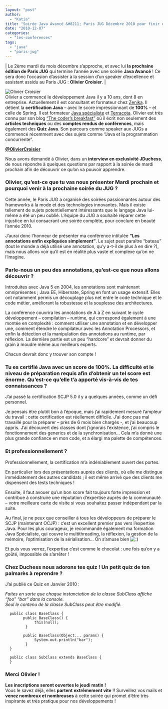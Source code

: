 ```yaml
---
layout: "post"
author: 
  - "Katia"
title: "Soirée Java Avancé &#8211; Paris JUG Décembre 2010 pour finir en beauté"
date: "2010-12-07"
categories: 
  - "les-conferences"
tags: 
  - "java"
  - "paris-jug"
---
```


| Le 2ème mardi du mois décembre s’approche, et avec lui **la prochaine édition de Paris JUG** qui termine l’année avec une soirée **Java Avancé** ! Ce sera donc l’occasion d’assister à la session d’un speaker d’excellence et assistant assidu au Paris JUG : **Olivier Croisier**. |

![Olivier Croisier](/assets/2010/12/2010-12-07-soiree-java-avance-paris-jug-decembre-2010-pour-finir-en-beaute/OlivierCroisier.jpg "Olivier Croisier")  
Olivier a commencé le développement Java il y a 10 ans, dont 8 en entreprise. Actuellement il est consultant et formateur chez [Zenika](http://www.zenika.com/?fg=50013 "Zenika"). Il détient la **certification Java** – avec le score impressionnant de **100%** – et celle de Spring. Il est formateur [Java spécialiste](http://javaspecialists.eu/) et [Terracota](http://www.terracotta.org/ "Terracota"). Olivier est très connu par son blog [“The coder’s breakfast”](http://thecodersbreakfast.net "The Coder's breakfast") où il écrit non seulement des **articles techniques** ou des **comptes rendus de conférences**, mais également des **Quiz Java**. Son parcours comme speaker aux JUGs a commencé récemment avec des sujets comme “Java et la programmation concurrente”.

[**@OlivierCroisier**](http://twitter.com/#!/OlivierCroisier "Follow Olivier on Twitter")

Nous avons demandé à Olivier, dans un **interview en exclusivité JDuchess**, de nous répondre à quelques questions par rapport à la soirée de mardi prochain afin de découvrir ce qu’on va pouvoir apprendre.

### Olivier, qu’est-ce que tu vas nous présenter Mardi prochain et pourquoi venir à la prochaine soirée du JUG ?

Cette année, le Paris JUG a organisé des soirées passionnantes autour des frameworks à la mode et des technologies innovantes. Mais il existe tellement de sujets potentiellement intéressants que le langage Java lui-même a été un peu oublié. L’équipe du JUG a souhaité réparer cette injustice en lui consacrant une soirée complète, pour conclure en beauté l’année 2010.

J’aurai donc l’honneur de présenter ma conférence intitulée **“Les annotations enfin expliquées simplement”**. Le sujet peut paraître “bateau” (tout le monde a déjà utilisé une annotation, qu’y a-t-il de plus à en dire ?), mais nous allons voir qu’il est en réalité plus vaste et complexe qu’on ne l’imagine.

### Parle-nous un peu des annotations, qu’est-ce que nous allons découvrir ?

Introduites avec Java 5 en 2004, les annotations sont maintenant omniprésentes ; Java EE, Hibernate, Spring en font un usage extensif. Elles ont notamment permis un découplage plus net entre le code technique et le code métier, améliorant la robustesse et la souplesse des architectures.

La conférence couvrira les annotations de A à Z en suivant le cycle développement – compilation – runtime, qui correspond également à une montée en complexité : comment utiliser une annotation et en développer une, comment étendre le compilateur avec les Annotation Processors, et enfin la détection et la manipulation des annotations au runtime, par réflexion. La dernière partie est un peu “hardcore” et devrait donner du grain à moudre même aux meilleurs experts.

Chacun devrait donc y trouver son compte !

### Tu es certifié Java avec un score de 100%. La difficulté et le niveau de préparation requis afin d’obtenir un tel score est énorme. Qu’est-ce qu’elle t’a apporté vis-à-vis de tes connaissances ?

J’ai passé la certification SCJP 5.0 il y a quelques années, comme un défi personnel.

Je pensais être plutôt bon à l’époque, mais j’ai rapidement mesuré l’ampleur du travail : cette certification est réellement difficile. J’ai donc pas mal travaillé pour la préparer – près de 6 mois bien chargés -, et j’ai beaucoup appris. J’ai découvert des classes dont j’ignorais l’existence, j’ai compris le fonctionnement des generics et de la synchronisation… Cela m’a donné une plus grande confiance en mon code, et a élargi ma palette de compétences.

### Et professionnellement ?

Professionnellement, la certification m’a indéniablement ouvert des portes.

En particulier lors des présentations auprès des clients, où elle me distingue immédiatement des autres candidats ; il est même arrivé que des clients me dispensent des tests techniques !

Ensuite, il faut avouer qu’un bon score fait toujours forte impression et contribue à construire une réputation d’expertise auprès de la communauté – votre meilleure carte de visite si vous souhaitez passer indépendant par la suite.

Au final, je ne peux que conseiller à tous les développeurs de préparer le SCJP (maintenant OCJP) : c’est un excellent premier pas vers l’expertise Java. Pour les plus courageux, je recommande également ma formation Java Spécialiste, qui couvre le multithreading, la réflexion, la gestion de la mémoire, l’optimisation de la sérialisation… On s’amuse bien ![:)](http://jduchess.org/duchess-france/wp-includes/images/smilies/icon_smile.gif)

Et puis vous verrez, l’expertise c’est comme le chocolat : une fois qu’on y a goûté, impossible de s’arrêter !

### Chez Duchess nous adorons tes quiz ! Un petit quiz de ton palmarès à reprendre ?

J’ai publié ce Quiz en Janvier 2010 :

_Faites en sorte que_ _chaque instanciation de la classe SubClass affiche “foo” “bar” dans la console.  
Seul le contenu de la classe SubClass peut être modifié._

      public class BaseClass {
            public BaseClass() {
                 this(null);
             }

            public BaseClass(Object... params) {
                 System.out.println("bar");
             }
      }

      public class SubClass extends BaseClass {
      }

### **Merci Olivier !**

**Les inscriptions seront ouvertes le jeudi matin !**  
Vous le savez déjà, elles **partent** **extrêmement vite** !! Surveillez vos mails et **venez nombreux et nombreuses** à cette soirée qui promet d’être très inspirante et très pratique pour nos développements !
